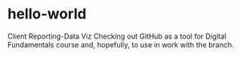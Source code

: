 # hello-world
Client Reporting-Data Viz
Checking out GitHub as a tool for Digital Fundamentals course and, hopefully, to use in work with the branch. 
